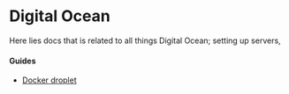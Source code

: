 # Digital Ocean

Here lies docs that is related to all things Digital Ocean; setting up servers,

#### Guides

* [Docker droplet](/digital-ocean/docker-droplet/README.md)
